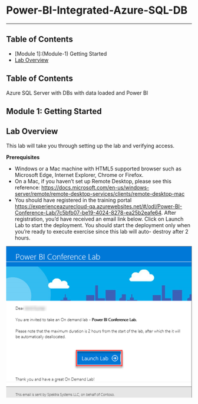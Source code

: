 <a name="Power BI & Azure SQL DB"></a>
# Power-BI-Integrated-Azure-SQL-DB
---
[//]: # (This is a comment.)
[//]: # (<a name="text"></a> this is used to go on text page included in name)
[//]: # (Single # is userd for the largest heading)
[//]: # (Three dashed are used for horrizontal line)

## Table of Contents
- [Module 1]:(Module-1) Getting Started
 - [Lab Overview](#Lab-Overview)
## Table of Contents
Azure SQL Server with DBs with data loaded and Power BI
## Module 1: Getting Started
## Lab Overview

This lab will take you through setting up the lab and verifying access.

**Prerequisites**

*	Windows or a Mac machine with HTML5 supported browser such as Microsoft Edge, Internet Explorer, Chrome or Firefox. <br/>
*	On a Mac, if you haven’t set up Remote Desktop, please see this reference: https://docs.microsoft.com/en-us/windows-server/remote/remote-desktop-services/clients/remote-desktop-mac
*	You should have registered in the training portal https://experienceazurecloud-qa.azurewebsites.net/#/odl/Power-BI-Conference-Lab/7c5bfb07-be19-4024-8278-ea25b2eafe64. After registration, you’d have received an email link below. Click on Launch Lab to start the deployment. You should start the deployment only when you’re ready to execute exercise since this lab will auto- destroy after 2 hours.

![Diagram](images/1.png)
